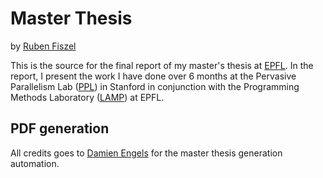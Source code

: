# Master Thesis
by [Ruben Fiszel](https://github.com/paullepoulpe)

This is the source for the final report of my master's thesis at [EPFL](http://epfl.ch). In the report, I present the work I have done over 6 months at the Pervasive Parallelism Lab ([PPL](https://ppl.stanford.edu/)) in Stanford in conjunction with the Programming Methods Laboratory ([LAMP](http://lamp.epfl.ch)) at EPFL.


## PDF generation

All credits goes to [Damien Engels](https://github.com/paullepoulpe/master-thesis) for the master thesis generation automation.
